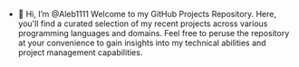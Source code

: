 - 👋 Hi, I’m @Aleb1111
Welcome to my GitHub Projects Repository. Here, you'll find a curated selection of my recent projects across various programming languages and domains.
    Feel free to peruse the repository at your convenience to gain insights into my technical abilities and project management capabilities.
